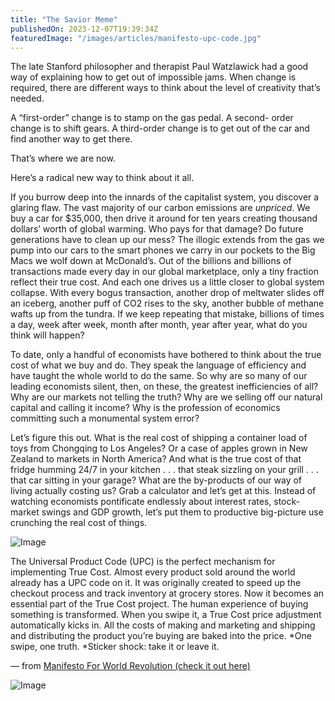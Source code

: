 ```yaml
---
title: "The Savior Meme"
publishedOn: 2023-12-07T19:39:34Z
featuredImage: "/images/articles/manifesto-upc-code.jpg"
---
```


The late Stanford philosopher and therapist Paul Watzlawick had a good way of explaining how to get out of impossible jams. When change is required, there are different ways to think about the level of creativity that’s needed.

A “first-order” change is to stamp on the gas pedal. A second- order change is to shift gears. A third-order change is to get out of the car and find another way to get there.

That’s where we are now. 

Here’s a radical new way to think about it all.

If you burrow deep into the innards of the capitalist system, you discover a glaring flaw. The vast majority of our carbon emissions are *unpriced*. We buy a car for $35,000, then drive it around for ten years creating thousand dollars’ worth of global warming. Who pays for that damage? Do future generations have to clean up our mess? The illogic extends from the gas we pump into our cars to the smart phones we carry in our pockets to the Big Macs we wolf down at McDonald’s. Out of the billions and billions of transactions made every day in our global marketplace, only a tiny fraction reflect their true cost. And each one drives us a little closer to global system collapse. With every bogus transaction, another drop of meltwater slides off an iceberg, another puff of CO2 rises to the sky, another bubble of methane wafts up from the tundra. If we keep repeating that mistake, billions of times a day, week after week, month after month, year after year, what do you think will happen?

To date, only a handful of economists have bothered to think about the true cost of what we buy and do. They speak the language of efficiency and have taught the whole world to do the same. So why are so many of our leading economists silent, then, on these, the greatest inefficiencies of all? Why are our markets not telling the truth? Why are we selling off our natural capital and calling it income? Why is the profession of economics committing such a monumental system error?

Let’s figure this out. What is the real cost of shipping a container load of toys from Chongqing to Los Angeles? Or a case of apples grown in New Zealand to markets in North America? And what is the true cost of that fridge humming 24/7 in your kitchen . . . that steak sizzling on your grill . . . that car sitting in your garage? What are the by-products of our way of living actually costing us? Grab a calculator and let’s get at this. Instead of watching economists pontificate endlessly about interest rates, stock-market swings and GDP growth, let’s put them to productive big-picture use crunching the real cost of things. 

![Image](/images/articles/manifesto-upc-code.jpg)

The Universal Product Code (UPC) is the perfect mechanism for implementing True Cost. Almost every product sold around the world already has a UPC code on it. It was originally created to speed up the checkout process and track inventory at grocery stores. Now it becomes an essential part of the True Cost project. The human experience of buying something is transformed. When you swipe it, a True Cost price adjustment automatically kicks in. All the costs of making and marketing and shipping and distributing the product you’re buying are baked into the price. *One swipe, one truth. *Sticker shock: take it or leave it.

— from [Manifesto For World Revolution (check it out here)](https://subscribe.adbusters.org/products/a-manifesto-for-world-revolution)

![Image](/images/articles/screen-shot-2023-12-07-at-11-40-20-am.png)
